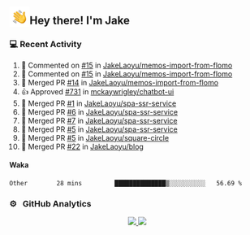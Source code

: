 <img alt="Night Coding" src="./assets/Hand%20Wave.gif" width='40' align="left"/><h2>Hey there! I'm Jake</h2>

### 💻 Recent Activity

<!--RECENT_ACTIVITY:start-->
1. 💬 Commented on [#15](https://github.com/JakeLaoyu/memos-import-from-flomo/issues/15#issuecomment-1784515201) in [JakeLaoyu/memos-import-from-flomo](https://github.com/JakeLaoyu/memos-import-from-flomo)<br>
2. 💬 Commented on [#15](https://github.com/JakeLaoyu/memos-import-from-flomo/issues/15#issuecomment-1784459444) in [JakeLaoyu/memos-import-from-flomo](https://github.com/JakeLaoyu/memos-import-from-flomo)<br>
3. 🎉 Merged PR [#14](https://github.com/JakeLaoyu/memos-import-from-flomo/pull/14) in [JakeLaoyu/memos-import-from-flomo](https://github.com/JakeLaoyu/memos-import-from-flomo)<br>
4. 👍 Approved [#731](https://github.com/mckaywrigley/chatbot-ui/pull/731#pullrequestreview-1679861498) in [mckaywrigley/chatbot-ui](https://github.com/mckaywrigley/chatbot-ui)<br>
5. 🎉 Merged PR [#1](https://github.com/JakeLaoyu/spa-ssr-service/pull/1) in [JakeLaoyu/spa-ssr-service](https://github.com/JakeLaoyu/spa-ssr-service)<br>
6. 🎉 Merged PR [#6](https://github.com/JakeLaoyu/spa-ssr-service/pull/6) in [JakeLaoyu/spa-ssr-service](https://github.com/JakeLaoyu/spa-ssr-service)<br>
7. 🎉 Merged PR [#7](https://github.com/JakeLaoyu/spa-ssr-service/pull/7) in [JakeLaoyu/spa-ssr-service](https://github.com/JakeLaoyu/spa-ssr-service)<br>
8. 🎉 Merged PR [#5](https://github.com/JakeLaoyu/spa-ssr-service/pull/5) in [JakeLaoyu/spa-ssr-service](https://github.com/JakeLaoyu/spa-ssr-service)<br>
9. 🎉 Merged PR [#5](https://github.com/JakeLaoyu/square-circle/pull/5) in [JakeLaoyu/square-circle](https://github.com/JakeLaoyu/square-circle)<br>
10. 🎉 Merged PR [#22](https://github.com/JakeLaoyu/blog/pull/22) in [JakeLaoyu/blog](https://github.com/JakeLaoyu/blog)<br>
<!--RECENT_ACTIVITY:end-->

#### Waka

<!--START_SECTION:waka-->

```text
Other        28 mins         ██████████████▒░░░░░░░░░░   56.69 %
```

<!--END_SECTION:waka-->

### ⚙️ &nbsp; GitHub Analytics

<p align="center">
<a href="https://github.com/JakeLaoyu">
  <img height="180em" src="https://github-readme-stats-eight-theta.vercel.app/api?username=jakelaoyu&show_icons=true&theme=algolia&include_all_commits=true&count_private=true"/>
  <img height="180em" src="https://github-readme-stats-eight-theta.vercel.app/api/top-langs/?username=jakelaoyu&layout=compact&langs_count=8&theme=algolia&hide=html&count_private=true"/>
</a>
</p>

<!-- ### 🤝🏻 &nbsp; Connect with Me

<p align="center">
<a href="https://i.jakeyu.top"><img src="https://img.shields.io/badge/-i.jakeyu.top-3423A6?style=flat&logo=Google-Chrome&logoColor=white"/></a>
<a href="mailto:jake.laoyu@gmail.com"><img src="https://img.shields.io/badge/-jake.laoyu@gmail.com-D14836?style=flat&logo=Gmail&logoColor=white"/></a>
</p> -->
